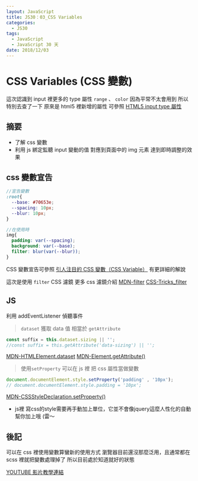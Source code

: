 ```yaml
---
layout: JavaScript
title: JS30：03_CSS Variables
categories:
  - JS30
tags:
  - JavaScript
  - JavaScript 30 天
date: 2018/12/03
---
```


# CSS Variables (CSS 變數)

這次認識到 input 裡更多的 type 屬性 `range` 、 `color` 因為平常不太會用到 所以特別去查了一下
原來是 html5 裡新增的屬性 可參照 [HTML5 input type 屬性](http://www.w3school.com.cn/html5/att_input_type.asp)

## 摘要

- 了解 css 變數
- 利用 js 綁定監聽 input 變動的值 對應到頁面中的 img 元素 達到即時調整的效果

## css 變數宣告

```scss
//宣告變數
:root{
  --base: #70653e;
  --spacing: 10px;
  --blur: 10px;
}

//在使用時
img{
  padding: var(--spacing);
  background: var(--base);
  filter: blur(var(--blur));
}

```

CSS 變數宣告可參照 [引人注目的 CSS 變數（CSS Variable）](http://www.cnblogs.com/coco1s/p/6068522.html) 有更詳細的解說

這次是使用 `filter` CSS 濾鏡
更多 css 濾鏡介紹
[MDN-filter](https://developer.mozilla.org/zh-CN/docs/Web/CSS/filter)
[CSS-Tricks_filter](https://css-tricks.com/almanac/properties/f/filter/)

## JS

利用 addEventListener 偵聽事件

> `dataset` 獲取 data 值 相當於 `getAttribute`

```javascript
const suffix = this.dataset.sizing || '';
//const suffix = this.getAttribute('data-sizing') || '';
```

[MDN-HTMLElement.dataset](https://developer.mozilla.org/zh-TW/docs/Web/API/HTMLElement/dataset)
[MDN-Element.getAttribute()](https://developer.mozilla.org/zh-CN/docs/Web/API/Element/getAttribute)

> 使用`setProperty` 可以在 js 裡 把 css 屬性當做變數

```javascript
document.documentElement.style.setProperty('padding' , '10px');
// document.documentElement.style.padding = '10px';
```

[MDN-CSSStyleDeclaration.setProperty()](https://developer.mozilla.org/zh-CN/docs/Web/API/CSSStyleDeclaration/setProperty)

- js裡 寫css的style需要再手動加上單位，它並不會像jquery這麼人性化的自動幫你加上哦 (雷～


## 後記

可以在 css 裡使用變數算蠻新的使用方式
瀏覽器目前還沒那麼泛用，且通常都在 scss 裡就把變數處理掉了
所以目前處於知道就好的狀態

[YOUTUBE 影片教學連結](https://www.youtube.com/watch?v=AHLNzv13c2I)